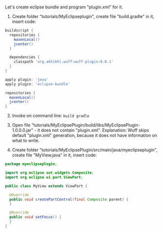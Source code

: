 Let's create eclipse bundle and program "plugin.xml" for it.

1. Create folder "tutorials/MyEclipseplugin", create file "build.gradle" in it, insert code:

  ```groovy
  buildscript {
    repositories {
      mavenLocal()
      jcenter()
    }

    dependencies {
      classpath 'org.akhikhl.wuff:wuff-plugin:0.0.1'
    }
  }

  apply plugin: 'java'
  apply plugin: 'eclipse-bundle'

  repositories {
    mavenLocal()
    jcenter()
  }
  ```

2. Invoke on command line: `build gradle`

3. Open file "tutorials/MyEclipsePlugin/build/libs/MyEclipsePlugin-1.0.0.0.jar" - it does not contain "plugin.xml". Explanation: Wuff skips default "plugin.xml" generation, because it does not have information on what to write.

4. Create folder "tutorials/MyEclipsePlugin/src/main/java/myeclipseplugin", create file "MyView.java" in it, insert code:

  ```java
  package myeclipseplugin;

  import org.eclipse.swt.widgets.Composite;
  import org.eclipse.ui.part.ViewPart;

  public class MyView extends ViewPart {

    @Override
    public void createPartControl(final Composite parent) {
    }

    @Override
    public void setFocus() {
    }
  }
  ```